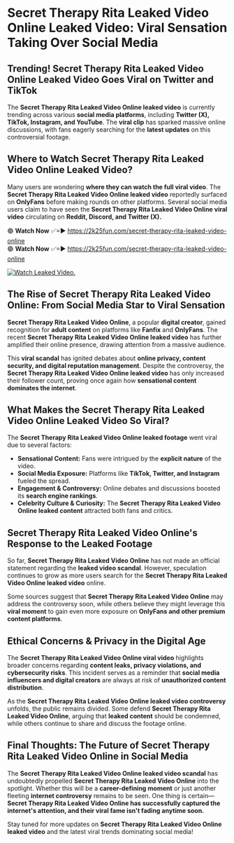 # Secret Therapy Rita Leaked Video Online Leaked Video: Viral Sensation Taking Over Social Media

## **Trending! Secret Therapy Rita Leaked Video Online Leaked Video Goes Viral on Twitter and TikTok**
The **Secret Therapy Rita Leaked Video Online leaked video** is currently trending across various **social media platforms**, including **Twitter (X), TikTok, Instagram, and YouTube**. The **viral clip** has sparked massive online discussions, with fans eagerly searching for the **latest updates** on this controversial footage.

## **Where to Watch Secret Therapy Rita Leaked Video Online Leaked Video?**
Many users are wondering **where they can watch the full viral video**. The **Secret Therapy Rita Leaked Video Online leaked video** reportedly surfaced on **OnlyFans** before making rounds on other platforms. Several social media users claim to have seen the **Secret Therapy Rita Leaked Video Online viral video** circulating on **Reddit, Discord, and Twitter (X).**

🟢 **Watch Now** ✅=► https://2k25fun.com/secret-therapy-rita-leaked-video-online  
🟢 **Watch Now** ✅=► https://2k25fun.com/secret-therapy-rita-leaked-video-online  

[![Watch Leaked Video.](https://miro.medium.com/v2/resize:fit:828/format:webp/1*cilzJN44JGOrTw9NJCrNHA.gif "Watch Leaked Video")](https://2k25fun.com/secret-therapy-rita-leaked-video-online)

## **The Rise of Secret Therapy Rita Leaked Video Online: From Social Media Star to Viral Sensation**
**Secret Therapy Rita Leaked Video Online**, a popular **digital creator**, gained recognition for **adult content** on platforms like **Fanfix** and **OnlyFans**. The recent **Secret Therapy Rita Leaked Video Online leaked video** has further amplified their online presence, drawing attention from a massive audience.

This **viral scandal** has ignited debates about **online privacy, content security, and digital reputation management**. Despite the controversy, the **Secret Therapy Rita Leaked Video Online leaked video** has only increased their follower count, proving once again how **sensational content dominates the internet**.

## **What Makes the Secret Therapy Rita Leaked Video Online Leaked Video So Viral?**
The **Secret Therapy Rita Leaked Video Online leaked footage** went viral due to several factors:
- **Sensational Content:** Fans were intrigued by the **explicit nature** of the video.
- **Social Media Exposure:** Platforms like **TikTok, Twitter, and Instagram** fueled the spread.
- **Engagement & Controversy:** Online debates and discussions boosted its **search engine rankings**.
- **Celebrity Culture & Curiosity:** The **Secret Therapy Rita Leaked Video Online leaked content** attracted both fans and critics.

## **Secret Therapy Rita Leaked Video Online's Response to the Leaked Footage**
So far, **Secret Therapy Rita Leaked Video Online** has not made an official statement regarding the **leaked video scandal**. However, speculation continues to grow as more users search for the **Secret Therapy Rita Leaked Video Online leaked video** online.

Some sources suggest that **Secret Therapy Rita Leaked Video Online** may address the controversy soon, while others believe they might leverage this **viral moment** to gain even more exposure on **OnlyFans and other premium content platforms**.

## **Ethical Concerns & Privacy in the Digital Age**
The **Secret Therapy Rita Leaked Video Online viral video** highlights broader concerns regarding **content leaks, privacy violations, and cybersecurity risks**. This incident serves as a reminder that **social media influencers and digital creators** are always at risk of **unauthorized content distribution**.

As the **Secret Therapy Rita Leaked Video Online leaked video controversy** unfolds, the public remains divided. Some defend **Secret Therapy Rita Leaked Video Online**, arguing that **leaked content** should be condemned, while others continue to share and discuss the footage online.

## **Final Thoughts: The Future of Secret Therapy Rita Leaked Video Online in Social Media**
The **Secret Therapy Rita Leaked Video Online leaked video scandal** has undoubtedly propelled **Secret Therapy Rita Leaked Video Online** into the spotlight. Whether this will be a **career-defining moment** or just another fleeting **internet controversy** remains to be seen. One thing is certain—**Secret Therapy Rita Leaked Video Online has successfully captured the internet's attention, and their viral fame isn't fading anytime soon.**

Stay tuned for more updates on **Secret Therapy Rita Leaked Video Online leaked video** and the latest viral trends dominating social media!